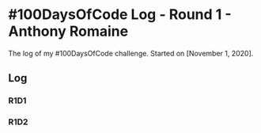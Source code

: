 # #100DaysOfCode Log - Round 1 - Anthony Romaine

The log of my #100DaysOfCode challenge. Started on [November 1, 2020].

## Log

### R1D1 

### R1D2
